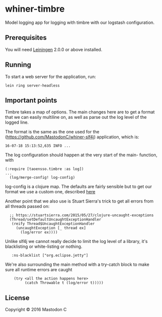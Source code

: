 # whiner-timbre

Model logging app for logging with timbre with our logstash configuration.

## Prerequisites

You will need [Leiningen][] 2.0.0 or above installed.

[leiningen]: https://github.com/technomancy/leiningen

## Running

To start a web server for the application, run:

    lein ring server-headless


## Important points

Timbre takes a map of options.  The main changes here are to get a format that we can easily multiline on, as well as parse out the log level of the logged line.

The format is the same as the one used for the (https://github.com/MastodonC/whiner-slf4j) application, which is:

```
16-07-18 15:13:52,635 INFO ...
```

The log configuration should happen at the very start of the main- function, with

```
(:require [taoensso.timbre :as log])
...
  (log/merge-config! log-config)
```

log-config is a clojure map.  The defaults are fairly sensible but to get our format we use a custom one, described [here](https://github.com/MastodonC/whiner-timbre/blob/master/src/whiner/handler.clj#L36)

Another point that we also use is Stuart Sierra's trick to get all errors from all threads passed on:

```
  ;; https://stuartsierra.com/2015/05/27/clojure-uncaught-exceptions
  (Thread/setDefaultUncaughtExceptionHandler
   (reify Thread$UncaughtExceptionHandler
     (uncaughtException [_ thread ex]
       (log/error ex))))
```

Unlike slf4j we cannot really decide to limit the log level of a library, it's blacklisting or white-listing or nothing.

```
   :ns-blacklist ["org.eclipse.jetty"]
```


We're also surrounding the main method with a try-catch block to make sure all runtime errors are caught

```
    (try <all the action happens here>
         (catch Throwable t (log/error t)))))
```


## License

Copyright © 2016 Mastodon C
